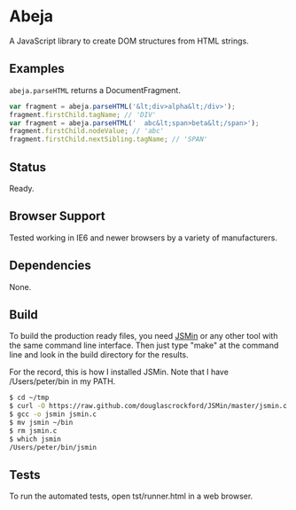 Abeja
=====

A JavaScript library to create DOM structures from HTML strings.


Examples
--------

```abeja.parseHTML``` returns a DocumentFragment.

```javascript
var fragment = abeja.parseHTML('&lt;div>alpha&lt;/div>');
fragment.firstChild.tagName; // 'DIV'
var fragment = abeja.parseHTML('  abc&lt;span>beta&lt;/span>');
fragment.firstChild.nodeValue; // 'abc'
fragment.firstChild.nextSibling.tagName; // 'SPAN'
```


Status
------

Ready.


Browser Support
---------------

Tested working in IE6 and newer browsers by a variety of manufacturers.


Dependencies
------------

None.


Build
-----

To build the production ready files, you need [JSMin](http://www.crockford.com/javascript/jsmin.html) or any other tool with the same command line interface. Then just type "make" at the command line and look in the build directory for the results.

For the record, this is how I installed JSMin. Note that I have /Users/peter/bin in my PATH.

```sh
$ cd ~/tmp
$ curl -O https://raw.github.com/douglascrockford/JSMin/master/jsmin.c
$ gcc -o jsmin jsmin.c
$ mv jsmin ~/bin
$ rm jsmin.c
$ which jsmin
/Users/peter/bin/jsmin
```


Tests
-----

To run the automated tests, open tst/runner.html in a web browser.
